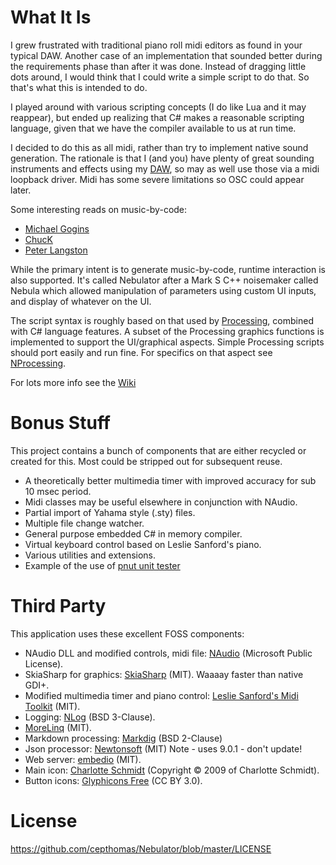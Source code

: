 
# What It Is
I grew frustrated with traditional piano roll midi editors as found in your typical DAW. Another case of an implementation that sounded better during the requirements phase than after it was done. Instead of dragging little dots around, I would think that I could write a simple script to do that. So that's what this is intended to do.  

I played around with various scripting concepts (I do like Lua and it may reappear), but ended up realizing that C# makes a reasonable scripting language, given that we have the compiler available to us at run time.

I decided to do this as all midi, rather than try to implement native sound generation. The rationale is that I (and you) have plenty of great sounding instruments and effects using my [DAW](https://www.reaper.fm/), so may as well use those via a midi loopback driver. Midi has some severe limitations so OSC could appear later.  

Some interesting reads on music-by-code:
- [Michael Gogins](http://csoundjournal.com/issue17/gogins_composing_in_cpp.html)
- [ChucK](http://chuck.cs.princeton.edu/)
- [Peter Langston](http://www.langston.com/Papers/llfm.pdf)

While the primary intent is to generate music-by-code, runtime interaction is also supported. It's called Nebulator after a Mark S C++ noisemaker called Nebula which allowed manipulation of parameters using custom UI inputs, and display of whatever on the UI.

The script syntax is roughly based on that used by [Processing](https://processing.org/), combined with C# language features.
A subset of the Processing graphics functions is implemented to support the UI/graphical aspects. Simple Processing scripts should port easily and run fine. For specifics on that aspect see [NProcessing](https://github.com/cepthomas/NProcessing).

For lots more info see the [Wiki](https://github.com/cepthomas/Nebulator/wiki)

# Bonus Stuff
This project contains a bunch of components that are either recycled or created for this. Most could be stripped out for subsequent reuse.
- A theoretically better multimedia timer with improved accuracy for sub 10 msec period.
- Midi classes may be useful elsewhere in conjunction with NAudio.
- Partial import of Yahama style (.sty) files.
- Multiple file change watcher.
- General purpose embedded C# in memory compiler.
- Virtual keyboard control based on Leslie Sanford's piano.
- Various utilities and extensions.
- Example of the use of [pnut unit tester](https://github.com/cepthomas/pnut) 


# Third Party
This application uses these excellent FOSS components:
- NAudio DLL and modified controls, midi file: [NAudio](https://github.com/naudio/NAudio) (Microsoft Public License).
- SkiaSharp for graphics: [SkiaSharp](https://github.com/mono/SkiaSharp) (MIT). Waaaay faster than native GDI+.
- Modified multimedia timer and piano control: [Leslie Sanford's Midi Toolkit](https://github.com/tebjan/Sanford.Multimedia.Midi) (MIT).
- Logging: [NLog](http://nlog-project.org/) (BSD 3-Clause).
- [MoreLinq](https://morelinq.github.io) (MIT).
- Markdown processing: [Markdig](https://github.com/lunet-io/markdig) (BSD 2-Clause)
- Json processor: [Newtonsoft](https://github.com/JamesNK/Newtonsoft.Json) (MIT) Note - uses 9.0.1 - don't update!
- Web server: [embedio](https://github.com/unosquare/embedio) (MIT).
- Main icon: [Charlotte Schmidt](http://pattedemouche.free.fr/) (Copyright © 2009 of Charlotte Schmidt).
- Button icons: [Glyphicons Free](http://glyphicons.com/) (CC BY 3.0).

# License
https://github.com/cepthomas/Nebulator/blob/master/LICENSE

